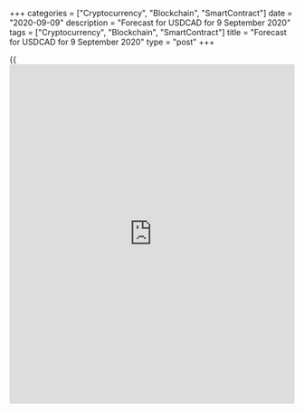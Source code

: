 +++
categories = ["Cryptocurrency", "Blockchain", "SmartContract"]
date = "2020-09-09"
description = "Forecast for USDCAD for 9 September 2020"
tags = ["Cryptocurrency", "Blockchain", "SmartContract"]
title = "Forecast for USDCAD for 9 September 2020"
type = "post"
+++

{{<iframe id="large-banner" src="https://www.bounty.group/#slide=21.0" width="100%" height="600" scrolling="no" style="border: 0px solid rgb(216, 221, 230); border-radius: 3px;">}}

September 9, 2020

September 9, 2020

Forecast for USD/CAD: Will the Bank of Canada leave the pack?Dmitri
Demidenko

## Fundamental forecast for the Canadian dollar for today

### Form positions in USD/CAD based on the results of the Bank of
Canada's meeting

Central banks aren’t lone wolves. They move with a pack, and it’s hard
for an individual to forge ahead and cover a significant distance alone.
After the Fed started its [policy](https://www.fintechee.com/policy/) of average inflation targeting, which
means the funds rate will be close to zero for a long time, the market
wondered what the others will do. The [investor](https://www.fintechee.com/tutorial-for-forex-trading/investor-mode/)s can count on the Bank of
Canada’s and ECB’s dove rhetoric, or else the loonie and the euro may be
expected to consolidate, which is not desirable against a backdrop of
deflation processes that are taking place in Canada and the eurozone.

The Canadian dollar is a rare guest in LiteForex’s blog. Last time, I
recommended selling [USD/CAD][1] at the breakout of the support level of
1.385 [in May][2]. Since then, the pair had been constantly falling and
managed to drop below 1.3, but oil correction and revival of interest in
the greenback allowed the bulls to  start a counter-attack. Ahead of the
Bank of Canada’s meeting, [investor](https://www.fintechee.com/tutorial-for-forex-trading/investor-mode/)s are wondering if the Central bank
will confirm a faster-than-expected economic recovery or will prefer
speaking about a long way of GDP’s returning to the trend.

Governor of the Bank of Canada Tiff Macklem promised in July to hold the
overnight rate at 0.25% for at least two years and buy at least CA$5
billion per week in government bonds under the QE program. As a result,
the Bank of Canada’s balance grew to CA$540 billion, whereas rumour has
it at Forex that QE is getting too aggressive, and maintaining it may
lead to a serious market distortion.

### Bank of Canada’s balance dynamics

![LiteForex: Forecast for USDCAD for 9 September 2020][3]

 _Source: Bloomberg._

Canada’s Q2 GDP drew down 38.7% y-o-y to CA$1.820 trillion, performing
worse than its US peer with a drawdown of 31.7%. One of the reasons for
Canada’s worse performance is a tougher lockdown. However, the final
numbers were better than the Bank of Canada’s forecast. June’s and
July’s data showed the economy had been recovering faster than expected.
According to BMO Capital Markets and Desjardins Securities, Canada will
return to the trend in Q3 faster than the US. The labour market’s fast
recovery proves that. Will Tiff Macklem and his colleagues admit that at
September’s meeting?

### Canada’s employment rate

![LiteForex: Forecast for USDCAD for 9 September 2020][4]

 _Source: Bloomberg._

I don’t think the central bank’s optimistic notes are appropriate in the
current situation. The 10% consolidation of the loonie against the USD
creates trouble for Canada’s export-oriented economy, while falling oil
prices harm its industrial sector amid China’s fading demand.  One needs
to be a dove in these circumstances, and it will increase the risk of
[USD/CAD][1]’s further correction.

At the same time, the global economy’s recovery will allow the black
gold to catch its breath, while the greenback’s long-term prospects can
hardly be called “bullish” against a backdrop of the Fed’s low rates.
Thus, sell the pair if it pulls back from resistance at 1.332 and 1.341,
or falls below support at 1.313.

* * *

P.S. Did you like my article? Share it in social networks: it will be
the best “thank you" :)

Ask me questions and comment below. I’ll be glad to answer your
questions and give necessary explanations.

 **Useful links:**

  * I recommend trying to trade with a reliable broker [here][5]. The system allows you to trade by yourself or copy successful traders from all across the globe.
  * Use my promo-code BLOG for getting deposit bonus 50% on LiteForex platform. Just enter this code in the appropriate field while [depositing][6] your trading account.
  * Telegram channel with high-quality analytics, Forex reviews, training articles, and other useful things for traders <t.me/liteforex>

## Price chart of USDCAD in real time mode

![Forecast for USD/CAD: Will the Bank of Canada leave the pack?][7]

The content of this article reflects the author’s opinion and does not
necessarily reflect the official position of LiteForex. The material
published on this page is provided for informational purposes only and
should not be considered as the provision of investment advice for the
purposes of Directive 2004/39/EC.

Rate this article:

{{value}}

( {{count}} {{title}} )

   1. my.liteforex.com/trading/chart?symbol=USDCAD&returnUrl=true
   2. www.liteforex.com/blog/analysts-opinions/loonie-believes-in-friendship/
   3. cdn.liteforex.com/cache/uploads/blog_post/fundamental_analysis/balance-boc-09-09-20.jpg?w=30&s=2a0dc6f0d78d25551ffc5ca29bab8320
   4. cdn.liteforex.com/cache/uploads/blog_post/fundamental_analysis/labor-markets-canada-09-09-20.jpg?w=30&s=18891ac460e03b53c4edd7fe203e8c45
   5. my.liteforex.com/?category=analysts-opinions&slug=forecast-for-usdcad-will-the-bank-of-canada-leave-the-pack&openPopup=%2Fregistration%2Fpopup&utm_source=blog&utm_medium=article&utm_campaign=bonus
   6. my.liteforex.com/deposit/?category=analysts-opinions&slug=forecast-for-usdcad-will-the-bank-of-canada-leave-the-pack&promo_code=BLOG&utm_source=blog&utm_medium=article&utm_campaign=bonus
   7. cdn.liteforex.com/cache/uploads/blog_post/fundamental_analysis/liteforex-blog-usdcad-09-09-20.jpg?q=75&w=1000&s=aa333a1b57023b3078988e7d5678a2fa